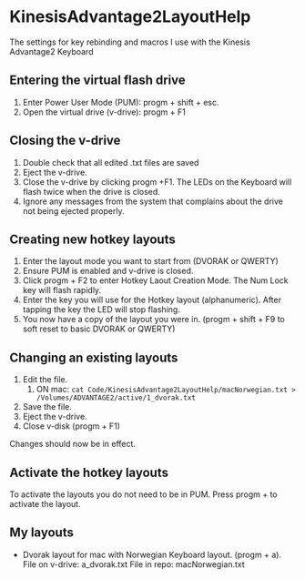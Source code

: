 # KinesisAdvantage2LayoutHelp

The settings for key rebinding and macros I use with the Kinesis Advantage2 Keyboard

## Entering the virtual flash drive

 1. Enter Power User Mode (PUM): progm + shift + esc.
 2. Open the virtual drive (v-drive): progm + F1


## Closing the v-drive

1. Double check that all edited .txt files are saved
2. Eject the v-drive.
3. Close the v-drive by clicking progm +F1. The LEDs on the Keyboard will flash twice when
the drive is closed.
4. Ignore any messages from the system that complains about the drive not being ejected properly.


## Creating new hotkey layouts
1. Enter the layout mode you want to start from (DVORAK or QWERTY)
2. Ensure PUM is enabled and v-drive is closed.
3. Click progm + F2 to enter  Hotkey Laout Creation Mode. The Num Lock key will flash rapidly.
4. Enter the key you will use for the Hotkey layout (alphanumeric). After tapping the key the LED will stop flashing.
5. You now have a copy of the layout you were in. (progm + shift + F9 to soft reset to basic DVORAK or QWERTY)


## Changing an existing layouts
1. Edit the file.
    1. ON mac: `cat Code/KinesisAdvantage2LayoutHelp/macNorwegian.txt > /Volumes/ADVANTAGE2/active/1_dvorak.txt`
2. Save the file.
3. Eject the v-drive.
4. Close v-disk (progm + F1)

Changes should now be in effect.

## Activate the hotkey layouts
To activate the layouts you do not need to be in PUM. Press progm + <chosen key> to activate the layout.



## My layouts
- Dvorak layout for mac with Norwegian Keyboard layout. (progm + a).
File on v-drive: a_dvorak.txt
File in repo: macNorwegian.txt
